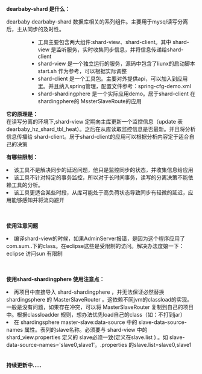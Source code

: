 
   <strong>dearbaby-shard 是什么：</strong>
   <p>dearbaby dearbaby-shard 数据库相关的系列组件。主要用于mysql读写分离后，主从同步的及时性。
   <ul style='margin-left:60px;'>
   <li>工具主要包含两大组件:shard-view、shard-client。其中 shard-view 是监听服务，实时收集同步信息，并将信息传递给shard-client</li>
   <li>shard-view 是一个独立运行的服务，源码中包含了liunx的启动脚本start.sh 作为参考，可以根据实际调整 </li>
   <li>shard-client 是一个工具包。主要对外提供api，可以加入到应用里。并且纳入spring管理，配置文件参考：spring-cfg-demo.xml</li>
   <li>shard-shardingphere 是一个实际应用demo。居于shard-client 在 shardingphere的 MssterSlaveRoute的应用</li>
   </ul>
   </p>
   
   <p>
   <strong>它的原理是：</strong><br/> 
   在读写分离的环境下,shard-view 定期向主库更新一个监控信息（update 表 dearbaby_hz_shard_tbl_heat）。之后在从库读取监控信息是否最新。并且将分析信息传播给
   shard-client。居于shard-client的应用可以根据分析内容定于适合自己的决策
   </p>
   
    
   <strong>有哪些限制：</strong>
   <li>该工具不是解决同步的延迟问题，他只是监控同步的状态，并收集信息给应用</li>
   <li>该工具不针对特定的事务监控，所以对于长时间事务，读写的分离决策不能依赖工具的分析。</li>
   <li>该工具更适合某些时段，从库可能处于高负荷状态导致同步有轻微的延迟，应用能够感知并将流向避开</li>
   <br/><br/>
   
   
   <strong>使用注意问题</strong>
   <li>编译shard-view的时候，如果AdminServer报错，是因为这个程序应用了 com.sum..下的class。在eclipse这些是受限制的访问。解决办法度娘一下：eclipse 访问sun 有限制 </li>
   <br/><br/>
   
   <strong>使用shard-shardingphere 使用注意点：</strong>
   <li>再项目中直接导入 shard-shardingphere ，并无法保证必然替换shardingsphere 的 MasterSlaveRouter 。这依赖不同jvm的classload的实现。一般是没有问题，如果存在冲突，可以将 MasterSlaveRouter 复制到自己的项目中。根据classloadder 规则，想办法优先load自己的class（如：不打到jar） </li>
   <li>在 shardingsphere master-slave:data-source  中的 slave-data-source-names 属性。表列的slave名称。必须要与 shard-view 中的shard_view.properties 定义的 slave必须一致(定义在slave.list ) 。如 slave-data-source-names='slave0,slave1'。.properties 的slave.list=slave0,slave1 </li>
   <br/><br/>
   <strong>持续更新中.....</strong>

